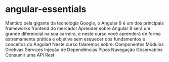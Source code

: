 # angular-essentials
Mantido pela gigante da tecnologia Google, o Angular 9 é um dos principais frameworks frontend do mercado! Aprender sobre Angular 9 será um grande diferencial na sua carreira, e neste curso você aprenderá de forma extremamente prática e objetiva sem esquecer dos fundamentos e conceitos do Angular!  Neste curso falaremos sobre:  Componentes  Módulos  Diretivas  Services  Injeção de Dependências  Pipes  Navegação  Observables  Consumir uma API Rest
